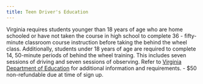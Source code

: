 ```yaml
---
title: Teen Driver's Education
---
```

Virginia requires students younger than 18 years of age who are home schooled or have not taken the course in high school to complete 36 - fifty-minute classroom course instruction before taking the behind the wheel class. Additionally, students under 18 years of age are required to complete 14, 50-minute periods of behind the wheel training. This includes seven sessions of driving and seven sessions of observing. Refer to [Virginia Department of Education](http://www.doe.virginia.gov/instruction/driver_education/index.shtml) for additional information and requirements. - $50 non-refundable due at time of sign up.